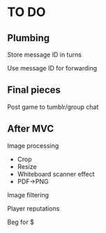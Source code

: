 # TO DO

## Plumbing

Store message ID in turns

Use message ID for forwarding

## Final pieces

Post game to tumblr/group chat

## After MVC

Image processing
- Crop
- Resize
- Whiteboard scanner effect
- PDF->PNG

Image filtering

Player reputations

Beg for $
